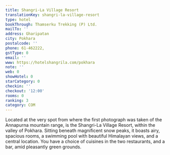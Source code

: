 ```yaml
---
title: Shangri-La Village Resort
translationKey: shangri-la-village-resort
type: hotel
bookThrough: Thamserku Trekking (P) Ltd.
mailTo: ''
address: Gharipatan
city: Pokhara
postalcode: ''
phone: 61-462222,
gstType: 0
email: ''
www: https://hotelshangrila.com/pokhara
note: ''
web: 0
showHotel: 0
starCategory: 0
checkin: ''
checkout: '12:00'
rooms: 0
ranking: 3
category: COM
---
```


Located at the very spot from where the first photograph was taken of the Annapurna mountain range, is the Shangri-La Village Resort, within the valley of Pokhara. Sitting beneath magnificent snow peaks, it boasts airy, spacious rooms, a swimming pool with beautiful Himalayan views, and a central location. You have a choice of cuisines in the two restaurants, and a bar, amid pleasantly green grounds.